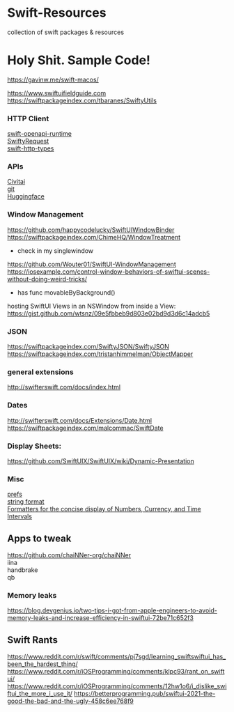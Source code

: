 # Swift-Resources
collection of swift packages &amp; resources

# Holy Shit. Sample Code!
https://gavinw.me/swift-macos/



  
https://www.swiftuifieldguide.com  
https://swiftpackageindex.com/tbaranes/SwiftyUtils

### HTTP Client
[swift-openapi-runtime](https://github.com/apple/swift-openapi-runtime)  
[SwiftyRequest](https://github.com/Kitura/SwiftyRequest)  
[swift-http-types](https://github.com/apple/swift-http-types)  

### APIs
[Civitai](https://github.com/civitai/civitai/wiki/REST-API-Reference#get-apiv1models)  
[git](https://github.com/github/rest-api-description)  
[Huggingface](https://huggingface.co/spaces/enzostvs/hub-api-playground)

### Window Management

https://github.com/happycodelucky/SwiftUIWindowBinder  
https://swiftpackageindex.com/ChimeHQ/WindowTreatment

- check in my singlewindow

https://github.com/Wouter01/SwiftUI-WindowManagement  
https://iosexample.com/control-window-behaviors-of-swiftui-scenes-without-doing-weird-tricks/
 * has func movableByBackground()

hosting SwiftUI Views in an NSWindow from inside a View:
https://gist.github.com/wtsnz/09e5fbbeb9d803e02bd9d3d6c14adcb5

### JSON  
https://swiftpackageindex.com/SwiftyJSON/SwiftyJSON  
https://swiftpackageindex.com/tristanhimmelman/ObjectMapper

### general extensions  
http://swifterswift.com/docs/index.html


### Dates  
http://swifterswift.com/docs/Extensions/Date.html  
https://swiftpackageindex.com/malcommac/SwiftDate

### Display Sheets:  
https://github.com/SwiftUIX/SwiftUIX/wiki/Dynamic-Presentation

### Misc
[prefs](https://swiftpackageindex.com/sindresorhus/Defaults)  
[string format](https://developer.apple.com/library/archive/documentation/CoreFoundation/Conceptual/CFStrings/formatSpecifiers.html)  
[Formatters for the concise display of Numbers, Currency, and Time Intervals](https://github.com/openalloc/SwiftCompactor)  

## Apps to tweak

https://github.com/chaiNNer-org/chaiNNer  
iina  
handbrake  
qb


### Memory leaks
https://blog.devgenius.io/two-tips-i-got-from-apple-engineers-to-avoid-memory-leaks-and-increase-efficiency-in-swiftui-72be71c652f3

## Swift Rants
https://www.reddit.com/r/swift/comments/pj7sgd/learning_swiftswiftui_has_been_the_hardest_thing/
https://www.reddit.com/r/iOSProgramming/comments/klpc93/rant_on_swiftui/
https://www.reddit.com/r/iOSProgramming/comments/12hw1o6/i_dislike_swiftui_the_more_i_use_it/
https://betterprogramming.pub/swiftui-2021-the-good-the-bad-and-the-ugly-458c6ee768f9
